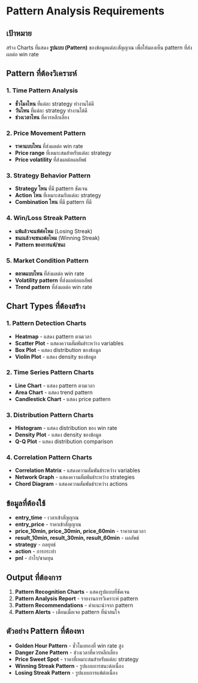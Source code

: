 # Pattern Analysis Requirements

## เป้าหมาย
สร้าง Charts ที่แสดง **รูปแบบ (Pattern)** ของข้อมูลแต่ละสัญญาณ เพื่อให้มองเห็น pattern ที่ส่งผลต่อ win rate

## Pattern ที่ต้องวิเคราะห์

### 1. Time Pattern Analysis
- **ชั่วโมงไหน** ที่แต่ละ strategy ทำงานได้ดี
- **วันไหน** ที่แต่ละ strategy ทำงานได้ดี
- **ช่วงเวลาไหน** ที่ควรหลีกเลี่ยง

### 2. Price Movement Pattern
- **ราคาแบบไหน** ที่ส่งผลต่อ win rate
- **Price range** ที่เหมาะสมสำหรับแต่ละ strategy
- **Price volatility** ที่ส่งผลต่อผลลัพธ์

### 3. Strategy Behavior Pattern
- **Strategy ไหน** ที่มี pattern ชัดเจน
- **Action ไหน** ที่เหมาะสมกับแต่ละ strategy
- **Combination ไหน** ที่มี pattern ที่ดี

### 4. Win/Loss Streak Pattern
- **แพ้แล้วจะแพ้ต่อไหม** (Losing Streak)
- **ชนะแล้วจะชนะต่อไหม** (Winning Streak)
- **Pattern ของการแพ้/ชนะ**

### 5. Market Condition Pattern
- **ตลาดแบบไหน** ที่ส่งผลต่อ win rate
- **Volatility pattern** ที่ส่งผลต่อผลลัพธ์
- **Trend pattern** ที่ส่งผลต่อ win rate

## Chart Types ที่ต้องสร้าง

### 1. Pattern Detection Charts
- **Heatmap** - แสดง pattern ตามเวลา
- **Scatter Plot** - แสดงความสัมพันธ์ระหว่าง variables
- **Box Plot** - แสดง distribution ของข้อมูล
- **Violin Plot** - แสดง density ของข้อมูล

### 2. Time Series Pattern Charts
- **Line Chart** - แสดง pattern ตามเวลา
- **Area Chart** - แสดง trend pattern
- **Candlestick Chart** - แสดง price pattern

### 3. Distribution Pattern Charts
- **Histogram** - แสดง distribution ของ win rate
- **Density Plot** - แสดง density ของข้อมูล
- **Q-Q Plot** - แสดง distribution comparison

### 4. Correlation Pattern Charts
- **Correlation Matrix** - แสดงความสัมพันธ์ระหว่าง variables
- **Network Graph** - แสดงความสัมพันธ์ระหว่าง strategies
- **Chord Diagram** - แสดงความสัมพันธ์ระหว่าง actions

## ข้อมูลที่ต้องใช้
- **entry_time** - เวลาเข้าสัญญาณ
- **entry_price** - ราคาเข้าสัญญาณ
- **price_10min, price_30min, price_60min** - ราคาตามเวลา
- **result_10min, result_30min, result_60min** - ผลลัพธ์
- **strategy** - กลยุทธ์
- **action** - การกระทำ
- **pnl** - กำไร/ขาดทุน

## Output ที่ต้องการ
1. **Pattern Recognition Charts** - แสดงรูปแบบที่ชัดเจน
2. **Pattern Analysis Report** - รายงานการวิเคราะห์ pattern
3. **Pattern Recommendations** - คำแนะนำจาก pattern
4. **Pattern Alerts** - เตือนเมื่อเจอ pattern ที่น่าสนใจ

## ตัวอย่าง Pattern ที่ต้องหา
- **Golden Hour Pattern** - ชั่วโมงทองที่ win rate สูง
- **Danger Zone Pattern** - ช่วงเวลาที่ควรหลีกเลี่ยง
- **Price Sweet Spot** - ราคาที่เหมาะสมสำหรับแต่ละ strategy
- **Winning Streak Pattern** - รูปแบบการชนะต่อเนื่อง
- **Losing Streak Pattern** - รูปแบบการแพ้ต่อเนื่อง
